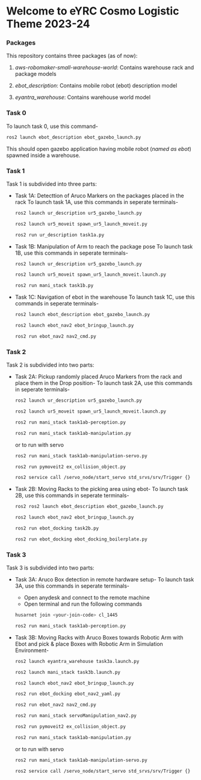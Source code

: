 # Welcome to eYRC Cosmo Logistic Theme 2023-24

### Packages
This repository contains three packages (as of now):
1. *aws-robomaker-small-warehouse-world*: Contains warehouse rack and package models

2. *ebot_description*: Contains mobile robot (ebot) description model

3. *eyantra_warehouse*: Contains warehouse world model

### Task 0

To launch task 0, use this command-

```sh
ros2 launch ebot_description ebot_gazebo_launch.py
```

This should open gazebo application having mobile robot (*named as ebot*) spawned inside a warehouse.

### Task 1

Task 1 is subdivided into three parts:

- Task 1A: Detecttion of Aruco Markers on the packages placed in the rack
To launch task 1A, use this commands in seperate terminals-

    ```sh
    ros2 launch ur_description ur5_gazebo_launch.py
    ```
    ```sh
    ros2 launch ur5_moveit spawn_ur5_launch_moveit.py
    ```
    ```sh
    ros2 run ur_description task1a.py
    ```
- Task 1B: Manipulation of Arm to reach the package pose
To launch task 1B, use this commands in seperate terminals-

    ```sh
    ros2 launch ur_description ur5_gazebo_launch.py
    ```
    ```sh
    ros2 launch ur5_moveit spawn_ur5_launch_moveit.launch.py
    ```
    ```sh
    ros2 run mani_stack task1b.py
    ```
- Task 1C: Navigation of ebot in the warehouse
To launch task 1C, use this commands in seperate terminals-
    ```sh
    ros2 launch ebot_description ebot_gazebo_launch.py
    ```
    ```sh
    ros2 launch ebot_nav2 ebot_bringup_launch.py
    ```
    ```sh
    ros2 run ebot_nav2 nav2_cmd.py
    ```

### Task 2
Task 2 is subdivided into two parts:

- Task 2A: Pickup randomly placed Aruco Markers from the rack and place them in the Drop position-
To launch task 2A, use this commands in seperate terminals-

    ```sh
    ros2 launch ur_description ur5_gazebo_launch.py
    ```
    ```sh
    ros2 launch ur5_moveit spawn_ur5_launch_moveit.launch.py
    ```
    ```sh
    ros2 run mani_stack task1ab-perception.py
    ```
    ```sh
    ros2 run mani_stack task1ab-manipulation.py
    ```
    or to run with servo
    
    ```sh
    ros2 run mani_stack task1ab-manipulation-servo.py
    ```
    ```sh
    ros2 run pymoveit2 ex_collision_object.py
    ```
    ```sh
    ros2 service call /servo_node/start_servo std_srvs/srv/Trigger {}
    ```

- Task 2B: Moving Racks to the picking area using ebot-
To launch task 2B, use this commands in seperate terminals-

    ```sh
    ros2 ros2 launch ebot_description ebot_gazebo_launch.py
    ```
    ```sh
    ros2 launch ebot_nav2 ebot_bringup_launch.py
    ```
    ```sh
    ros2 run ebot_docking task2b.py
    ```
    ```sh
    ros2 run ebot_docking ebot_docking_boilerplate.py
    ```

### Task 3
Task 3 is subdivided into two parts:

- Task 3A: Aruco Box detection in remote hardware setup-
To launch task 3A, use this commands in seperate terminals-

    - Open anydesk and connect to the remote machine
    - Open terminal and run the following commands

    ```sh
    husarnet join <your-join-code> cl_1445
    ```
    ```sh
    ros2 run mani_stack task1ab-perception.py
    ```


- Task 3B: Moving Racks with Aruco Boxes towards Robotic Arm with Ebot and pick & place Boxes with Robotic Arm in Simulation Environment-

    ```sh
    ros2 launch eyantra_warehouse task3a.launch.py
    ```
    ```sh
    ros2 launch mani_stack task3b.launch.py
    ```
    ```sh
    ros2 launch ebot_nav2 ebot_bringup_launch.py
    ```
    ```sh
    ros2 run ebot_docking ebot_nav2_yaml.py
    ```
    ```sh
    ros2 run ebot_nav2 nav2_cmd.py
    ```
    ```sh
    ros2 run mani_stack servoManipulation_nav2.py
    ```
    ```sh
    ros2 run pymoveit2 ex_collision_object.py
    ```
    ```sh
    ros2 run mani_stack task1ab-manipulation.py
    ```
    or to run with servo
    
    ```sh
    ros2 run mani_stack task1ab-manipulation-servo.py
    ```
    ```sh
    ros2 service call /servo_node/start_servo std_srvs/srv/Trigger {}
    ```